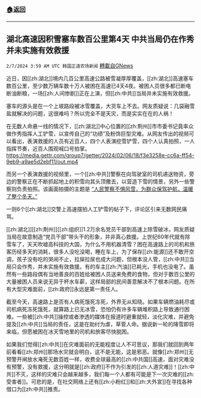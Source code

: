 ###  [:house:返回](README.md)
---


## 湖北高速因积雪塞车数百公里第4天 中共当局仍在作秀并未实施有效救援
`2/7/2024 3:59 AM UTC 韩国正道农场新闻` [轉載自GNews](https://gnews.org/articles/2288038)

近日，因[[zh:湖北]]境内几百公里高速公路被雪凝厚厚覆盖，[[zh:湖北]]高速塞车数百公里，至少数万辆车数十万人被困在高速已4天4夜。被困人员很多都已断电断油断粮，一场[[zh:人间惨剧]]正在上演，但[[zh:中共]]当局并未实施有效救援。

塞车的源头是在一个上坡路段被冰雪覆盖，大货车上不去。网友质疑说：几袋融雪盐就解决的问题，这很难吗？所以完全不是天灾，而是实实在在的人祸！

在无数人命悬一线的情况下，[[zh:湖北]]中心位置的[[zh:荆州]]市市委书记竟率众做作秀指挥人工铲雪，以宣传自己的“功绩”及粉饰巨型灾难。从网友传出的视频可以看出，表演救援的人员有近百人，四个人表演挖雪铲雪，四个人认真拍照，一人指挥节奏，近百人围观喊口号拍掌。
https://media.gettr.com/group7/getter/2024/02/06/18/f3e3258e-cc6a-ff54-9eb9-a9ae5d2ebf11/out.mp4

而另一个表演救援的视频里，一个[[zh:中共]]警察在向驾驶室的司机递送物资，旁边的警察正在不断抓起地上的积雪向其头顶撒去，以营造下雪的情景，另外一些警察则负责拍照。该画面拍摄的主题是  [“人民警察不惧风雪，为群众保驾护航，温暖了整个冬天。”  ](https://x.com/meirifangong/status/1754947666281431151?s=20)

一则6个[[zh:湖北]]交警上高速摆拍人工铲雪的帖子下，评论区引来无数网民痛骂。

[[zh:湖北]][[zh:荆州]][[zh:组织]]1.2万余名党员干部到高速上除雪破冰，网友质疑当局在故意制造“党员干部”带头干的形象，并非真心救援。上世纪60年代就有除雪车了，天天吹嘘高科技的大国，为什么不用机器清雪？困在高速路上的司机和旅客历经多天的消耗，很多人没吃没喝，睡在车上，为了保存[[zh:能源]]还不敢开空调，孩子没有吃的哭闹不止，拉屎拉尿也成大问题，但根本没人管，[[zh:中共]]当局只会作秀，并未实施有效救援。有的车主[[zh:汽油]]已耗光，手机也没电了。虽然有一些路段偶有当地善良的百姓给被困人员送来免费的食物，但对于数百公里的大量被困人员来说无异于杯水车薪，这样局部的民间善意解决不了根本问题。在所有大型灾难面前，[[zh:政府]]永远是第一责任人。

截至今天，高速路上是否有人病死饿死冻死，外界无从知晓。如果车辆燃油耗尽或司机病死冻死饿死，就算路上已无冰雪，恐怕仍有许多车辆堆积路上导致通行困难。一些被[[zh:中共]]操控或者渗透的媒体在报道时避重就轻，淡化灾难，并避免提及[[zh:中共]]当局的责任，这是在助纣为虐，草菅人命。据说新一轮的降雪即将来临，但愿被困在冰天雪地里的司机和旅客尽快脱困。

如果我们觉得[[zh:中共]]在灾难面前的无能程度让人不可思议，那我们就回到两年前看看[[zh:郑州]]那场水灾就会明白，这不是无能，这是邪恶。就像[[zh:郑州]]无预警开闸放水淹死无数百姓一样，收费全球最高的[[zh:中共国]]高速，面对灾难没有预警，没有救援，这分明就是[[zh:政府]]不作为引发的[[zh:人道灾难]]！[[zh:中共]]不灭，这样的灾难只会越来越多，我们每一个人都有可能是下一次灾难的[[zh:受害者]]。可悲的是，在社交网络上还有[[zh:小粉红]]和[[zh:大外宣]]在寻找各种借口为[[zh:中共]]推责。
